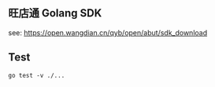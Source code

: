 ## 旺店通 Golang SDK

see: https://open.wangdian.cn/qyb/open/abut/sdk_download

## Test

```shell
go test -v ./...
```
